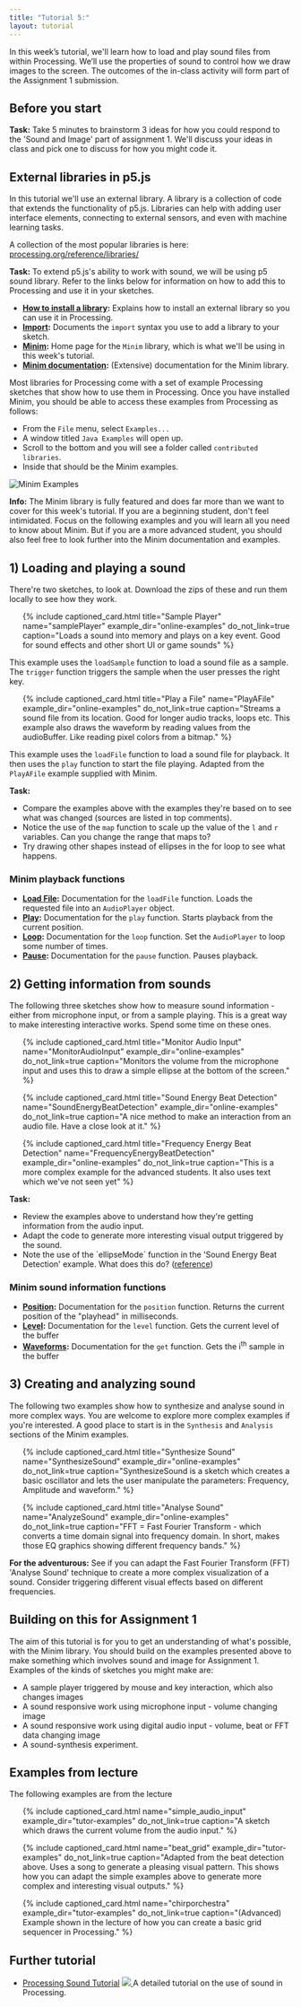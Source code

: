 ```yaml
---
title: "Tutorial 5:"
layout: tutorial
---
```


<p class="lead">
  In this week’s tutorial, we'll learn how to load and play sound files from
  within Processing. We’ll use the properties of sound to control how we
  draw images to the screen. The outcomes of the in-class activity will form
  part of the Assignment 1 submission.
</p>

## Before you start

<p class="task">
  <strong>Task:</strong> Take 5 minutes to brainstorm 3 ideas for how you could
  respond to the 'Sound and Image' part of assignment 1. We'll discuss your
  ideas in class and pick one to discuss for how you might code it.
</p>

## External libraries in p5.js

In this tutorial we'll use an external library. A library is a collection of
code that extends the functionality of p5.js. Libraries can help with adding
user interface elements, connecting to external sensors, and even with machine
learning tasks.

A collection of the most popular libraries is here:
[processing.org/reference/libraries/](https://processing.org/reference/libraries/)

<p class="task">
  <strong>Task:</strong> To extend p5.js's ability to work with sound, we
  will be using p5 sound library. Refer to the links below for
  information on how to add this to Processing and use it in your sketches.
</p>

* **[How to install a library](https://github.com/processing/processing/wiki/How-to-Install-a-Contributed-Library):**
  Explains how to install an external library so you can use it in Processing.
* **[Import](https://processing.org/reference/import.html):**
  Documents the `import` syntax you use to add a library to your sketch.
* **[Minim](http://code.compartmental.net/tools/minim/):**
  Home page for the `Minim` library, which is what we'll be using in this
  week's tutorial.
* **[Minim documentation](http://code.compartmental.net/minim/):**
  (Extensive) documentation for the Minim library.

Most libraries for Processing come with a set of example Processing sketches
that show how to use them in Processing. Once you have installed Minim,
you should be able to access these examples from Processing as follows:

* From the `File` menu, select `Examples...`
* A window titled `Java Examples` will open up.
* Scroll to the bottom and you will see a folder called
  `contributed libraries`.
* Inside that should be the Minim examples.

![Minim Examples]({{site.baseurl}}{{page.url}}images/processing-examples-dialog.png)

<p class="info">
  <strong>Info:</strong> The Minim library is fully featured and does
  far more than we want to cover for this week's tutorial. If you are a
  beginning student, don't feel intimidated. Focus on the following examples
  and you will learn all you need to know about Minim. But if you are a more
  advanced student, you should also feel free to look further into the Minim
  documentation and examples.
</p>

## 1) Loading and playing a sound

There're two sketches, to look at. Download the zips of these and run them
locally to see how they work.

<ul class="code-list">
 {% include captioned_card.html title="Sample Player" name="samplePlayer" example_dir="online-examples" do_not_link=true caption="Loads a sound into memory and plays on a key event. Good for sound effects and other short UI or game sounds" %}

</ul>

This example uses the `loadSample` function to load a sound file as a sample.
The `trigger` function triggers the sample when the user presses the right key.

<ul class="code-list">

{% include captioned_card.html title="Play a File" name="PlayAFile" example_dir="online-examples" do_not_link=true caption="Streams a sound file from its location. Good for longer audio tracks, loops etc. This example also draws the waveform by reading values from the audioBuffer. Like reading pixel colors from a bitmap." %}

</ul>

This example uses the `loadFile` function to load a sound file for playback.
It then uses the `play` function to start the file playing. Adapted from the
`PlayAFile` example supplied with Minim.

<div class="task">
  <strong>Task:</strong>
  <ul>
    <li>
      Compare the examples above with the examples they're based on to
      see what was changed (sources are listed in top comments).
    </li>
    <li>
      Notice the use of the <code>map</code> function to scale up the value of
      the <code>l</code> and <code>r</code> variables. Can you change the range
      that maps to?
    </li>
    <li>
      Try drawing other shapes instead of ellipses in the for loop to see what
      happens.
    </li>
  </ul>
</div>

### Minim playback functions

* **[Load File](http://code.compartmental.net/minim/minim_method_loadfile.html):**
  Documentation for the `loadFile` function. Loads the requested file into
  an `AudioPlayer` object.
* **[Play](http://code.compartmental.net/minim/audioplayer_method_play.html):**
  Documentation for the `play` function. Starts playback from the current
  position.
* **[Loop](http://code.compartmental.net/minim/audioplayer_method_loop.html):**
  Documentation for the `loop` function. Set the `AudioPlayer` to loop some
  number of times.
* **[Pause](http://code.compartmental.net/minim/audioplayer_method_pause.html):**
  Documentation for the `pause` function. Pauses playback.

## 2) Getting information from sounds

The following three sketches show how to measure sound information - either
from microphone input, or from a sample playing. This is a great way to make
interesting interactive works. Spend some time on these ones.

<ul class="code-list">

{% include captioned_card.html title="Monitor Audio Input" name="MonitorAudioInput" example_dir="online-examples" do_not_link=true caption="Monitors the volume from the microphone input and uses this to draw a simple ellipse at the bottom of the screen." %}

{% include captioned_card.html title="Sound Energy Beat Detection" name="SoundEnergyBeatDetection" example_dir="online-examples" do_not_link=true caption="A nice method to make an interaction from an audio file. Have a close look at it." %}

{% include captioned_card.html title="Frequency Energy Beat Detection" name="FrequencyEnergyBeatDetection" example_dir="online-examples" do_not_link=true caption="This is a more complex example for the advanced students. It also uses text which we've not seen yet" %}

</ul>

<div class="task">
  <strong>Task:</strong>
  <ul>
    <li>
      Review the examples above to understand how they're getting
      information from the audio input.
    </li>
    <li>
      Adapt the code to generate more interesting visual output triggered
      by the sound.
    </li>
    <li>
      Note the use of the `ellipseMode` function in the 'Sound Energy Beat
      Detection' example. What does this do?
      (<a href="https://processing.org/reference/ellipseMode_.html">reference</a>)
    </li>
  </ul>
</div>

### Minim sound information functions

* **[Position](http://code.compartmental.net/minim/audioplayer_method_position.html):**
  Documentation for the `position` function. Returns the current position of
  the "playhead" in milliseconds.
* **[Level](http://code.compartmental.net/minim/audiobuffer_method_level.html):**
  Documentation for the `level` function. Gets the current level of the buffer
* **[Waveforms](http://code.compartmental.net/minim/audiobuffer_method_get.html):**
  Documentation for the `get` function. Gets the i<sup>th</sup> sample in the
  buffer

## 3) Creating and analyzing sound

The following two examples show how to synthesize and analyse sound in more
complex ways. You are welcome to explore more complex examples if you're
interested. A good place to start is in the `Synthesis` and `Analysis`
sections of the Minim examples.

<ul class="code-list">

{% include captioned_card.html title="Synthesize Sound" name="SynthesizeSound" example_dir="online-examples" do_not_link=true caption="SynthesizeSound is a sketch which creates a basic oscillator and   lets the user manipulate the parameters: Frequency, Amplitude and waveform." %}

{% include captioned_card.html title="Analyse Sound" name="AnalyzeSound" example_dir="online-examples" do_not_link=true caption="FFT = Fast Fourier Transform - which converts a time domain signal into frequency domain.  In short, makes those EQ graphics showing different frequency bands." %}

</ul>

<p class="task">
  <strong>For the adventurous:</strong>
  See if you can adapt the Fast Fourier Transform (FFT) 'Analyse Sound'
  technique to create a more complex visualization of a sound. Consider
  triggering different visual effects based on different frequencies.
</p>  

## Building on this for Assignment 1

The aim of this tutorial is for you to get an understanding of what's possible,
with the Minim library. You should build on the examples presented above to
make something which involves sound and image for Assignment 1. Examples of
the kinds of sketches you might make are:

* A sample player triggered by mouse and key interaction, which also changes 
  images
* A sound responsive work using microphone input - volume changing image
* A sound responsive work using digital audio input - volume, beat or FFT data 
  changing image
* A sound-synthesis experiment.

## Examples from lecture

The following examples are from the lecture

<ul class="code-list">

{% include captioned_card.html name="simple_audio_input" example_dir="tutor-examples" do_not_link=true caption="A sketch which draws the current volume from the audio input." %}

{% include captioned_card.html name="beat_grid" example_dir="tutor-examples" do_not_link=true caption="Adapted from the beat detection above. Uses a song to generate a pleasing visual pattern. This shows how you can adapt the simple examples above to generate more complex and interesting visual outputs." %}

{% include captioned_card.html name="chirporchestra" example_dir="tutor-examples" do_not_link=true caption="(Advanced) Example shown in the lecture of how you can create a basic grid sequencer in Processing." %}

</ul>

## Further tutorial

<ul class="code-list">
  <li>
    <a class="title-link" target="_blank" href="https://processing.org/tutorials/sound/">Processing Sound Tutorial</a>
    <a class="img-link" target="_blank" href="https://processing.org/tutorials/sound/">
      <img src="/bbcswebdav/courses/DXB303_18se1/tutorials/tut05/images/sound_tutorial.png">
    </a>
    A detailed tutorial on the use of sound in Processing.
  </li>
</ul>